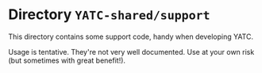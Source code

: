 # Directory `YATC-shared/support`

This directory contains some support code, handy when developing YATC.

Usage is tentative. They're not very well documented. Use at your own risk (but sometimes with great benefit!).
